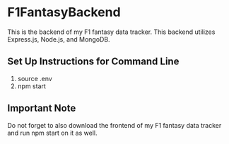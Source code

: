 # F1FantasyBackend
This is the backend of my F1 fantasy data tracker.
This backend utilizes Express.js, Node.js, and MongoDB.

## Set Up Instructions for Command Line
1. source .env
2. npm start

## Important Note
Do not forget to also download the frontend of my F1 fantasy data tracker and run npm start on it as well.
